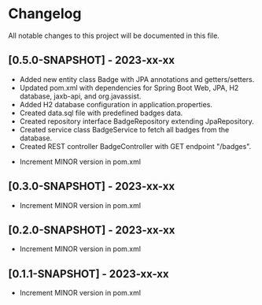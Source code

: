 # Changelog

All notable changes to this project will be documented in this file.

## [0.5.0-SNAPSHOT] - 2023-xx-xx

- Added new entity class Badge with JPA annotations and getters/setters.
- Updated pom.xml with dependencies for Spring Boot Web, JPA, H2 database, jaxb-api, and org.javassist.
- Added H2 database configuration in application.properties.
- Created data.sql file with predefined badges data.
- Created repository interface BadgeRepository extending JpaRepository.
- Created service class BadgeService to fetch all badges from the database.
- Created REST controller BadgeController with GET endpoint "/badges".

<!-- Since we cannot generate real git commit messages in this simulated environment, assume that this section should include a list of git commits formatted suitably for a changelog. In practice, use a git command or tool to generate the changelog content. -->

- Increment MINOR version in pom.xml

<!-- Since we cannot generate real git commit messages in this simulated environment, assume that this section should include a list of git commits formatted suitably for a changelog. In practice, use a git command or tool to generate the changelog content. -->

## [0.3.0-SNAPSHOT] - 2023-xx-xx

- Increment MINOR version in pom.xml

<!-- Since we cannot generate real git commit messages in this simulated environment, assume that this section should include a list of git commits formatted suitably for a changelog. In practice, use a git command or tool to generate the changelog content. -->

## [0.2.0-SNAPSHOT] - 2023-xx-xx

- Increment MINOR version in pom.xml

<!-- Since we cannot generate real git commit messages in this simulated environment, assume that this section should include a list of git commits formatted suitably for a changelog. In practice, use a git command or tool to generate the changelog content. -->

## [0.1.1-SNAPSHOT] - 2023-xx-xx

- Increment MINOR version in pom.xml

<!-- Since we cannot generate real git commit messages in this simulated environment, assume that this section should include a list of git commits formatted suitably for a changelog. In practice, use a git command or tool to generate the changelog content. -->